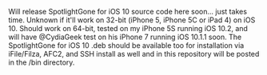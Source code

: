 Will release SpotlightGone for iOS 10 source code here soon... just takes time. Unknown if it'll work on 32-bit (iPhone 5, iPhone 5C or iPad 4) on iOS 10. Should work on 64-bit, tested on my iPhone 5S running iOS 10.2, and will have @CydiaGeek test on his iPhone 7 running iOS 10.1.1 soon. The SpotlightGone for iOS 10 .deb should be available too for installation via iFile/Filza, AFC2, and SSH install as well and in this repository will be posted in the /bin directory.

